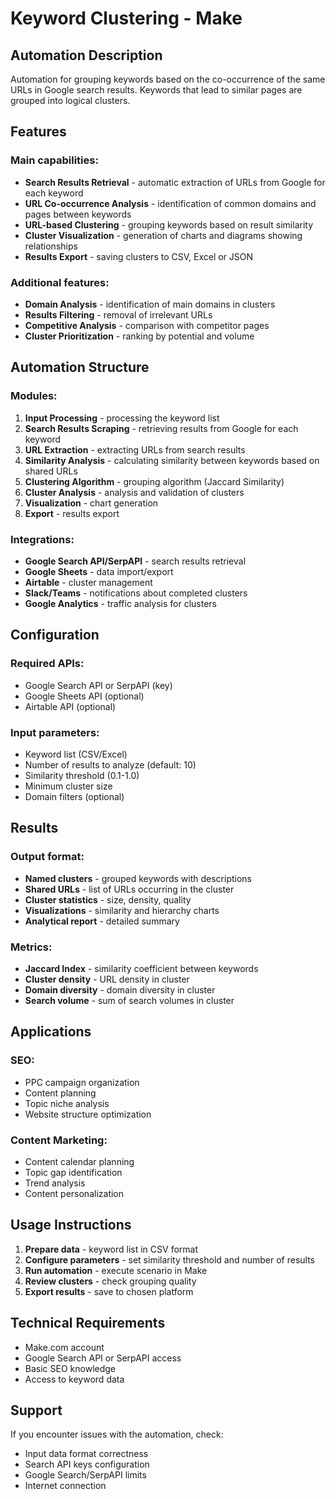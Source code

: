 # Keyword Clustering - Make

## Automation Description

Automation for grouping keywords based on the co-occurrence of the same URLs in Google search results. Keywords that lead to similar pages are grouped into logical clusters.

## Features

### Main capabilities:
- **Search Results Retrieval** - automatic extraction of URLs from Google for each keyword
- **URL Co-occurrence Analysis** - identification of common domains and pages between keywords
- **URL-based Clustering** - grouping keywords based on result similarity
- **Cluster Visualization** - generation of charts and diagrams showing relationships
- **Results Export** - saving clusters to CSV, Excel or JSON

### Additional features:
- **Domain Analysis** - identification of main domains in clusters
- **Results Filtering** - removal of irrelevant URLs
- **Competitive Analysis** - comparison with competitor pages
- **Cluster Prioritization** - ranking by potential and volume

## Automation Structure

### Modules:
1. **Input Processing** - processing the keyword list
2. **Search Results Scraping** - retrieving results from Google for each keyword
3. **URL Extraction** - extracting URLs from search results
4. **Similarity Analysis** - calculating similarity between keywords based on shared URLs
5. **Clustering Algorithm** - grouping algorithm (Jaccard Similarity)
6. **Cluster Analysis** - analysis and validation of clusters
7. **Visualization** - chart generation
8. **Export** - results export

### Integrations:
- **Google Search API/SerpAPI** - search results retrieval
- **Google Sheets** - data import/export
- **Airtable** - cluster management
- **Slack/Teams** - notifications about completed clusters
- **Google Analytics** - traffic analysis for clusters

## Configuration

### Required APIs:
- Google Search API or SerpAPI (key)
- Google Sheets API (optional)
- Airtable API (optional)

### Input parameters:
- Keyword list (CSV/Excel)
- Number of results to analyze (default: 10)
- Similarity threshold (0.1-1.0)
- Minimum cluster size
- Domain filters (optional)

## Results

### Output format:
- **Named clusters** - grouped keywords with descriptions
- **Shared URLs** - list of URLs occurring in the cluster
- **Cluster statistics** - size, density, quality
- **Visualizations** - similarity and hierarchy charts
- **Analytical report** - detailed summary

### Metrics:
- **Jaccard Index** - similarity coefficient between keywords
- **Cluster density** - URL density in cluster
- **Domain diversity** - domain diversity in cluster
- **Search volume** - sum of search volumes in cluster

## Applications

### SEO:
- PPC campaign organization
- Content planning
- Topic niche analysis
- Website structure optimization

### Content Marketing:
- Content calendar planning
- Topic gap identification
- Trend analysis
- Content personalization

## Usage Instructions

1. **Prepare data** - keyword list in CSV format
2. **Configure parameters** - set similarity threshold and number of results
3. **Run automation** - execute scenario in Make
4. **Review clusters** - check grouping quality
5. **Export results** - save to chosen platform

## Technical Requirements

- Make.com account
- Google Search API or SerpAPI access
- Basic SEO knowledge
- Access to keyword data

## Support

If you encounter issues with the automation, check:
- Input data format correctness
- Search API keys configuration
- Google Search/SerpAPI limits
- Internet connection 